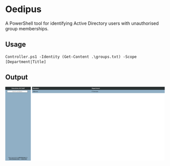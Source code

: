 # Oedipus
A PowerShell tool for identifying Active Directory users with unauthorised group memberships.

## Usage

```
Controller.ps1 -Identity (Get-Content .\groups.txt) -Scope [Department|Title]
```

## Output

![output](https://github.com/SpuriousKelpie/Oedipus/blob/master/reports/output.png)
